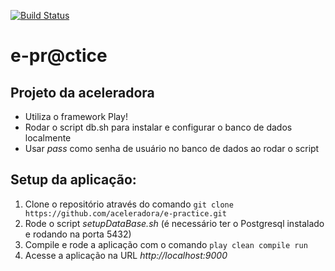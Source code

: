 [![Build Status](https://snap-ci.com/aceleradora/e-practice/branch/master/build_image)](https://snap-ci.com/aceleradora/e-practice/branch/master)

e-pr@ctice
==========

## Projeto da aceleradora

* Utiliza o framework Play!
* Rodar o script db.sh para instalar e configurar o banco de dados localmente
* Usar _pass_ como senha de usuário no banco de dados ao rodar o script

## Setup da aplicação:

1. Clone o repositório através do comando
`git clone https://github.com/aceleradora/e-practice.git`
2. Rode o script _setupDataBase.sh_ (é necessário ter o Postgresql instalado e rodando na porta 5432)
3. Compile e rode a aplicação com o comando
`play clean compile run`
4. Acesse a aplicação na URL _http://localhost:9000_
